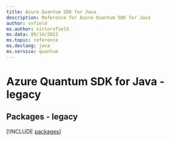 ```yaml
---
title: Azure Quantum SDK for Java
description: Reference for Azure Quantum SDK for Java
author: vxfield
ms.author: victorxfield
ms.data: 09/14/2023
ms.topic: reference
ms.devlang: java
ms.service: quantum
---
```

# Azure Quantum SDK for Java - legacy
## Packages - legacy
[!INCLUDE [packages](quantum-index.md)]